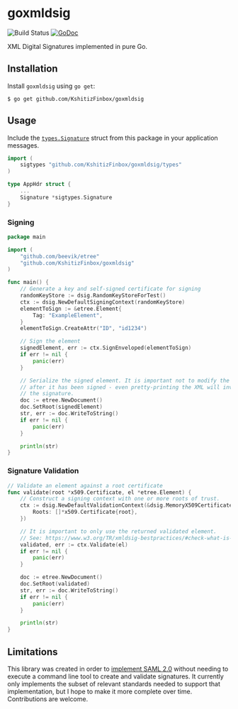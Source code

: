 # goxmldsig

![Build Status](https://github.com/KshitizFinbox/goxmldsig/actions/workflows/test.yml/badge.svg?branch=main)
[![GoDoc](https://godoc.org/github.com/KshitizFinbox/goxmldsig?status.svg)](https://godoc.org/github.com/KshitizFinbox/goxmldsig)

XML Digital Signatures implemented in pure Go.

## Installation

Install `goxmldsig` using `go get`:

```
$ go get github.com/KshitizFinbox/goxmldsig
```

## Usage

Include the [`types.Signature`](https://pkg.go.dev/github.com/KshitizFinbox/goxmldsig/types#Signature) struct from this package in your application messages.

```go
import (
    sigtypes "github.com/KshitizFinbox/goxmldsig/types"
)

type AppHdr struct {
    ...
    Signature *sigtypes.Signature
}
```

### Signing

```go
package main

import (
    "github.com/beevik/etree"
    "github.com/KshitizFinbox/goxmldsig"
)

func main() {
    // Generate a key and self-signed certificate for signing
    randomKeyStore := dsig.RandomKeyStoreForTest()
    ctx := dsig.NewDefaultSigningContext(randomKeyStore)
    elementToSign := &etree.Element{
        Tag: "ExampleElement",
    }
    elementToSign.CreateAttr("ID", "id1234")

    // Sign the element
    signedElement, err := ctx.SignEnveloped(elementToSign)
    if err != nil {
        panic(err)
    }

    // Serialize the signed element. It is important not to modify the element
    // after it has been signed - even pretty-printing the XML will invalidate
    // the signature.
    doc := etree.NewDocument()
    doc.SetRoot(signedElement)
    str, err := doc.WriteToString()
    if err != nil {
        panic(err)
    }

    println(str)
}
```

### Signature Validation

```go
// Validate an element against a root certificate
func validate(root *x509.Certificate, el *etree.Element) {
    // Construct a signing context with one or more roots of trust.
    ctx := dsig.NewDefaultValidationContext(&dsig.MemoryX509CertificateStore{
        Roots: []*x509.Certificate{root},
    })

    // It is important to only use the returned validated element.
    // See: https://www.w3.org/TR/xmldsig-bestpractices/#check-what-is-signed
    validated, err := ctx.Validate(el)
    if err != nil {
        panic(err)
    }

    doc := etree.NewDocument()
    doc.SetRoot(validated)
    str, err := doc.WriteToString()
    if err != nil {
        panic(err)
    }

    println(str)
}
```

## Limitations

This library was created in order to [implement SAML 2.0](https://github.com/russellhaering/gosaml2)
without needing to execute a command line tool to create and validate signatures. It currently
only implements the subset of relevant standards needed to support that implementation, but
I hope to make it more complete over time. Contributions are welcome.
